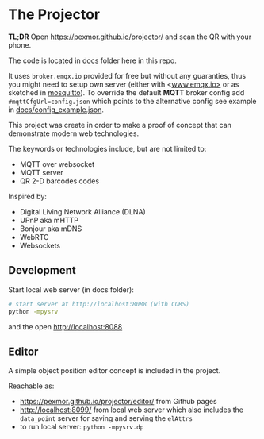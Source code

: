 # The Projector

**TL;DR** Open <https://pexmor.github.io/projector/> and scan the QR with your phone.

The code is located in [docs](docs) folder here in this repo.

It uses `broker.emqx.io` provided for free but without any guaranties, thus you might need to
setup own server (either with <www.emqx.io> or as sketched in [mosquitto](mosquitto)).
To override the default **MQTT** broker config add `#mqttCfgUrl=config.json` which points to the alternative config
see example in [docs/config_example.json](docs/config_example.json).

This project was create in order to make a proof of concept that can demonstrate modern web technologies.

The keywords or technologies include, but are not limited to:

- MQTT over websocket
- MQTT server
- QR 2-D barcodes codes

Inspired by:

- Digital Living Network Alliance (DLNA)
- UPnP aka mHTTP
- Bonjour aka mDNS
- WebRTC
- Websockets

## Development

Start local web server (in docs folder):

```bash
# start server at http://localhost:8088 (with CORS)
python -mpysrv
```

and the open <http://localhost:8088>

## Editor

A simple object position editor concept is included in the project.

Reachable as:

- <https://pexmor.github.io/projector/editor/> from Github pages
- <http://localhost:8099/> from local web server which also includes the `data_point` server for saving and serving the `elAttrs`
- to run local server: `python -mpysrv.dp`
